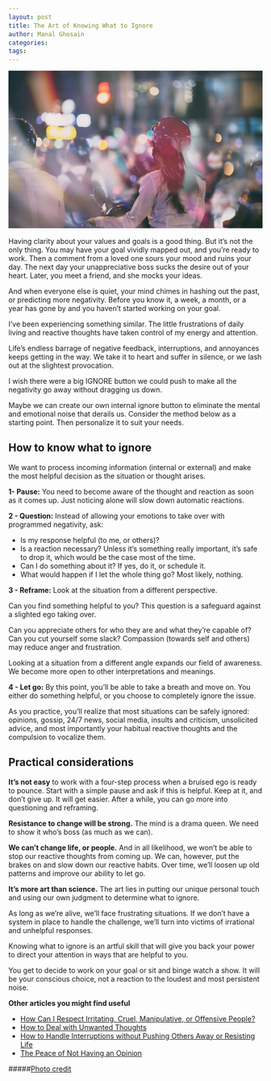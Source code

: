 ```yaml
---
layout: post
title: The Art of Knowing What to Ignore
author: Manal Ghosain
categories:
tags:
---
```


![Ignore](/images/ignore.jpg)

Having clarity about your values and goals is a good thing. But it’s not the only thing. You may have your goal vividly mapped out, and you’re ready to work. Then a comment from a loved one sours your mood and ruins your day. The next day your unappreciative boss sucks the desire out of your heart. Later, you meet a friend, and she mocks your ideas. 

And when everyone else is quiet, your mind chimes in hashing out the past, or predicting more negativity. Before you know it, a week, a month, or a year has gone by and you haven’t started working on your goal.

I’ve been experiencing something similar. The little frustrations of daily living and reactive thoughts have taken control of my energy and attention.

Life’s endless barrage of negative feedback, interruptions, and annoyances keeps getting in the way. We take it to heart and suffer in silence, or we lash out at the slightest provocation.

I wish there were a big IGNORE button we could push to make all the negativity go away without dragging us down. 

Maybe we can create our own internal ignore button to eliminate the mental and emotional noise that derails us. Consider the method below as a starting point. Then personalize it to suit your needs. 

## How to know what to ignore

We want to process incoming information (internal or external) and make the most helpful decision as the situation or thought arises.

**1- Pause:** You need to become aware of the thought and reaction as soon as it comes up. Just noticing alone will slow down automatic reactions. 

**2 - Question:** Instead of allowing your emotions to take over with programmed negativity, ask:

- Is my response helpful (to me, or others)? 
- Is a reaction necessary? Unless it’s something really important, it’s safe to drop it, which would be the case most of the time.
- Can I do something about it? If yes, do it, or schedule it.
- What would happen if I let the whole thing go? Most likely, nothing.

**3 - Reframe:** Look at the situation from a different perspective. 

Can you find something helpful to you? This question is a safeguard against a slighted ego taking over.

Can you appreciate others for who they are and what they’re capable of? Can you cut yourself some slack? Compassion (towards self and others) may reduce anger and frustration.

Looking at a situation from a different angle expands our field of awareness. We become more open to other interpretations and meanings.

**4 - Let go:** By this point, you’ll be able to take a breath and move on. You either do something helpful, or you choose to completely ignore the issue.

As you practice, you’ll realize that most situations can be safely ignored: opinions, gossip, 24/7 news, social media, insults and criticism, unsolicited advice, and most importantly your habitual reactive thoughts and the compulsion to vocalize them.

## Practical considerations

**It’s not easy** to work with a four-step process when a bruised ego is ready to pounce. Start with a simple pause and ask if this is helpful. Keep at it, and don’t give up. It will get easier. After a while, you can go more into questioning and reframing.

**Resistance to change will be strong.** The mind is a drama queen. We need to show it who’s boss (as much as we can).

**We can’t change life, or people.** And in all likelihood, we won’t be able to stop our reactive thoughts from coming up. We can, however, put the brakes on and slow down our reactive habits. Over time, we’ll loosen up old patterns and improve our ability to let go.

**It’s more art than science.** The art lies in putting our unique personal touch and using our own judgment to determine what to ignore.

As long as we’re alive, we’ll face frustrating situations. If we don’t have a system in place to handle the challenge, we’ll turn into victims of irrational and unhelpful responses. 

Knowing what to ignore is an artful skill that will give you back your power to direct your attention in ways that are helpful to you. 

You get to decide to work on your goal or sit and binge watch a show. It will be your conscious choice, not a reaction to the loudest and most persistent noise.

**Other articles you might find useful**

- [How Can I Respect Irritating, Cruel, Manipulative, or Offensive People?](/less-disrespect)
- [How to Deal with Unwanted Thoughts](/unwanted-thoughts)
- [How to Handle Interruptions without Pushing Others Away or Resisting Life](/interruptions)
- [The Peace of Not Having an Opinion](/no-opinion)


#####[Photo credit](https://unsplash.com/photos/LhENdA-0yCM/)